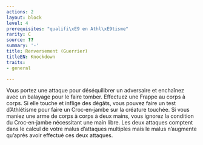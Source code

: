 ```yaml
---
actions: 2
layout: block
level: 4
prerequisites: "qualifi\xE9 en Athl\xE9tisme"
rarity: C
source: ??
summary: '-'
title: Renversement (Guerrier)
titleEN: Knockdown
traits:
- general

---
```


<p>Vous portez une attaque pour déséquilibrer un adversaire et enchaînez avec un balayage pour le faire tomber. Effectuez une Frappe au corps à corps. Si elle touche et inflige des dégâts, vous pouvez faire un test d’Athlétisme pour faire un Croc‑en‑jambe sur la créature touchée. Si vous maniez une arme de corps à corps à deux mains, vous ignorez la condition du Croc‑en‑jambe nécessitant une main libre. Les deux attaques comptent dans le calcul de votre malus d’attaques multiples mais le malus n’augmente qu’après avoir effectué ces deux attaques.</p>